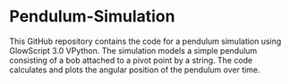 # Pendulum-Simulation
This GitHub repository contains the code for a pendulum simulation using GlowScript 3.0 VPython. The simulation models a simple pendulum consisting of a bob attached to a pivot point by a string. The code calculates and plots the angular position of the pendulum over time.
